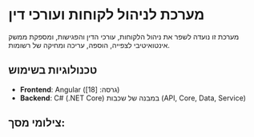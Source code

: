 # מערכת לניהול לקוחות ועורכי דין

מערכת זו נועדה לשפר את ניהול הלקוחות, עורכי הדין והפגישות, ומספקת ממשק אינטואיטיבי לצפייה, הוספה, עריכה ומחיקה של רשומות.

## טכנולוגיות בשימוש
- **Frontend**: Angular (גרסה: [18])
- **Backend**: C# (.NET Core) במבנה של שכבות (API, Core, Data, Service)
## צילומי מסך:




